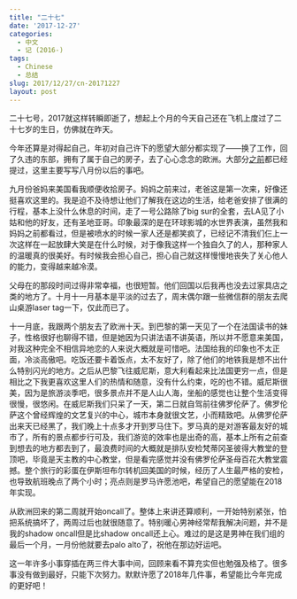 ```yaml
---
title: "二十七"
date: '2017-12-27'
categories:
  - 中文
  - 记 (2016-)
tags:
  - Chinese
  - 总结
slug: 2017/12/27/cn-20171227
layout: post
---
```

二十七号，2017就这样转瞬即逝了，想起上个月的今天自己还在飞机上度过了二十七岁的生日，仿佛就在昨天。

今年还算是对得起自己，年初对自己许下的愿望大部分都实现了——换了工作，回了久违的东部，拥有了属于自己的房子，去了心心念念的欧洲。大部分[之前](http://kidchen.github.io/2017/08/20/cn-20170820/)都已经提过，这里主要写写八月份以后的事吧。

九月份爸妈来美国看我顺便收拾房子。妈妈之前来过，老爸这是第一次来，好像还挺喜欢这里的。我是迫不及待想让他们了解我在这边的生活，给老爸安排了很满的行程，基本上没什么休息的时间，走了一号公路除了big sur的全套，去LA见了小姑和他的好友，还有圣地亚哥。印象最深的是在环球影城的水世界表演，虽然我和妈妈之前都看过，但是被喷水的时候一家人还是都笑疯了，已经记不清我们仨上一次这样在一起放肆大笑是在什么时候，对于像我这样一个独自久了的人，那种家人的温暖真的很美好。有时候我会担心自己，担心自己就这样慢慢地丧失了关心他人的能力，变得越来越冷漠。

父母在的那段时间过得非常幸福，也很短暂。他们回国以后我再也没去过家具店之类的地方了。十月十一月基本是平淡的过去了，周末偶尔跟一些微信群的朋友去爬山桌游laser tag一下，仅此而已了。

十一月底，我跟两个朋友去了欧洲十天。到巴黎的第一天见了一个在法国读书的妹子，性格很好也聊得不错，但是她因为只讲法语不讲英语，所以并不愿意来美国，对我这种完全不相信异地恋的人来说大概就是可惜吧。法国给我的印象也不太正面，冷淡高傲吧。吃饭还要卡着饭点，太不友好了，除了他们的地铁我是想不出什么特别闪光的地方。之后从巴黎飞往威尼斯，意大利看起来比法国更穷一点，但是相比之下我更喜欢这里人们的热情和随意，没有什么约束，吃的也不错。威尼斯很美，因为是旅游淡季吧，很多景点并不是人山人海，坐船的感觉也让整个生活变得很慢，很悠闲。在威尼斯我们只呆了一天，第二日就自驾前往佛罗伦萨了。佛罗伦萨这个曾经辉煌的文艺复兴的中心，城市本身就很文艺，小而精致吧。从佛罗伦萨出来天已经黑了，我们晚上十点多才开到罗马住下。罗马真的是对游客最友好的城市了，所有的景点都步行可及，我们游览的效率也是出奇的高，基本上所有之前查到想去的地方都去到了，最浪费时间的大概就是排队安检梵蒂冈圣彼得大教堂的登顶吧，毕竟是天主教的中心教堂，但是看完感觉并没有佛罗伦萨圣母百花大教堂震撼。整个旅行的彩蛋在伊斯坦布尔转机回美国的时候，经历了人生最严格的安检，也导致航班晚点了两个小时；亮点则是罗马许愿池吧，希望自己的愿望能在2018年实现。

从欧洲回来的第二周就开始oncall了。整体上来讲还算顺利，一开始特别紧张，怕把系统搞坏了，两周过后也就很随意了。特别暖心男神经常帮我解决问题，并不是我的shadow oncall但是比shadow oncall还上心。难过的是这是男神在我们组的最后一个月，一月份他就要去palo alto了，祝他在那边好运吧。

这一年许多小事穿插在两三件大事中间，回顾来看不算充实但也勉强及格了。很多事没有做到最好，只能下次努力。默默许愿了2018年几件事，希望能比今年完成的更好吧！